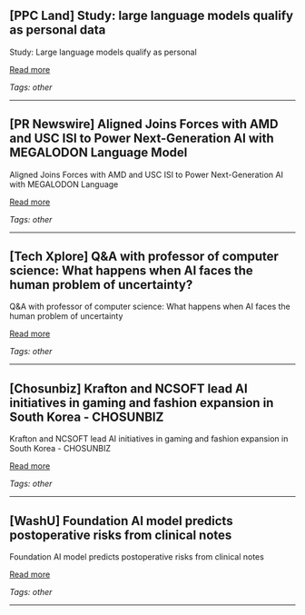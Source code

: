## [PPC Land] Study: large language models qualify as personal data

Study: Large language models qualify as personal

[Read more](https://ppc.land/study-large-language-models-qualify-as-personal-data/)

_Tags: other_

---
## [PR Newswire] Aligned Joins Forces with AMD and USC ISI to Power Next-Generation AI with MEGALODON Language Model

Aligned Joins Forces with AMD and USC ISI to Power Next-Generation AI with MEGALODON Language

[Read more](https://www.prnewswire.com/news-releases/aligned-joins-forces-with-amd-and-usc-isi-to-power-next-generation-ai-with-megalodon-language-model-302513280.html)

_Tags: other_

---
## [Tech Xplore] Q&A with professor of computer science: What happens when AI faces the human problem of uncertainty?

Q&A with professor of computer science: What happens when AI faces the human problem of uncertainty

[Read more](https://techxplore.com/news/2025-07-qa-professor-science-ai-human.html)

_Tags: other_

---
## [Chosunbiz] Krafton and NCSOFT lead AI initiatives in gaming and fashion expansion in South Korea - CHOSUNBIZ

Krafton and NCSOFT lead AI initiatives in gaming and fashion expansion in South Korea - CHOSUNBIZ

[Read more](https://biz.chosun.com/en/en-it/2025/07/24/7TMK26G2ZJBQ3OJ6AK4CBOMXEE/)

_Tags: other_

---
## [WashU] Foundation AI model predicts postoperative risks from clinical notes

Foundation AI model predicts postoperative risks from clinical notes

[Read more](https://source.washu.edu/2025/03/foundation-ai-model-predicts-postoperative-risks-from-clinical-notes/)

_Tags: other_

---
